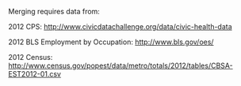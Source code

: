 Merging requires data from:  

2012 CPS: http://www.civicdatachallenge.org/data/civic-health-data  

2012 BLS Employment by Occupation: http://www.bls.gov/oes/  

2012 Census: http://www.census.gov/popest/data/metro/totals/2012/tables/CBSA-EST2012-01.csv
